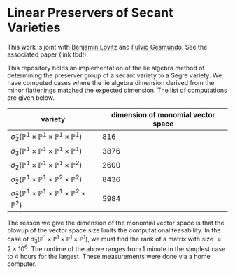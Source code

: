 # Linear Preservers of Secant Varieties
This work is joint with [Benjamin Lovitz](https://www.benjaminlovitz.com/) and [Fulvio Gesmundo](https://fulges.github.io/). See the associated paper (link tbd!).

This repository holds an implementation of the lie algebra method of determining the preserver group of a secant variety to a Segre variety. 
We have computed cases where the lie algebra dimension derived from the minor flattenings matched the expected dimension.
The list of computations are given below.

| variety | dimension of monomial vector space |
|--|--|
| $` \hat{\sigma}_2(\mathbb{P}^{1} \times \mathbb{P}^1 \times \mathbb{P}^1 \times \mathbb{P}^1)`$ | 816 |
| $` \hat{\sigma}_3(\mathbb{P}^{1} \times \mathbb{P}^1 \times \mathbb{P}^1 \times \mathbb{P}^1)`$ | 3876 |
| $` \hat{\sigma}_2(\mathbb{P}^{1} \times \mathbb{P}^1 \times \mathbb{P}^1 \times \mathbb{P}^2)`$ | 2600 |
| $` \hat{\sigma}_2(\mathbb{P}^{1} \times \mathbb{P}^1 \times \mathbb{P}^2 \times \mathbb{P}^2)`$ | 8436 |
| $` \hat{\sigma}_2(\mathbb{P}^{1} \times \mathbb{P}^1 \times \mathbb{P}^1 \times \mathbb{P}^2 \times \mathbb{P}^2)`$ | 5984 |

The reason we give the dimension of the monomial vector space is that the blowup of the vector space size limits the computational feasability.
In the case of $` \hat{\sigma}_3(\mathbb{P}^{1} \times \mathbb{P}^1 \times \mathbb{P}^1 \times \mathbb{P}^1) `$, we must find the rank of a matrix with size $` \approx 2 \times 10^6`$.
The runtime of the above ranges from 1 minute in the simplest case to 4 hours for the largest. These measurements were done via a home computer.
